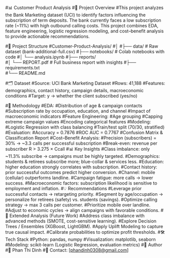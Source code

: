 #📊 Customer Product Analysis
#📌 Project Overview
#This project analyzes the Bank Marketing dataset (UCI) to identify factors influencing the subscription of term deposits. The bank currently faces a low subscription rate (~11%) with high outbound calling costs. This project combines EDA, feature engineering, logistic regression modeling, and cost–benefit analysis to provide actionable recommendations.

#📂 Project Structure
#Customer-Product-Analysis/
#│
#├── data/                      # Raw dataset (bank-additional-full.csv)
#├── notebooks/                 # Colab notebooks with code
#│   └── analysis.ipynb
#├── reports/                   
#│   └── REPORT.pdf             # Full business report with insights
#├── requirements.txt           
#└── README.md         

#🗂 Dataset
#Source: UCI Bank Marketing Dataset
#Rows: 41,188
#Features: demographics, contact history, campaign details, macroeconomic conditions
#Target: y → whether the client subscribed (yes/no)

#🔎 Methodology
#EDA: 
#Distribution of age & campaign contacts
#Subscription rate by occupation, education, and channel
#Impact of macroeconomic indicators
#Feature Engineering:
#Age grouping
#Capping extreme campaign values
#Encoding categorical features
#Modeling:
#Logistic Regression with class balancing
#Train/test split (70/30, stratified)
#Evaluation:
#Accuracy = 0.7876
#ROC AUC = 0.7767
#Confusion Matrix & Classification Report
#Cost–Benefit Analysis:
#Precision (subscribers) = 30% → ~3.3 calls per successful subscription
#Break-even: revenue per subscriber R > 3.275 × Ccall
#📊 Key Insights
#Class imbalance: only ~11.3% subscribe → campaigns must be highly targeted.
#Demographics: students & retirees subscribe more; blue-collar & services less.
#Education: higher education strongly correlates with subscription.
#Contact history: prior successful outcomes predict higher conversion.
#Channel: mobile (cellular) outperforms landline.
#Campaign fatigue: more calls → lower success.
#Macroeconomic factors: subscription likelihood is sensitive to employment and inflation.
#💡 Recommendations
#Leverage prior successful contacts → retargeting priority.
#Segment by age/occupation → personalize for retirees (safety) vs. students (savings).
#Optimize calling strategy → max 3 calls per customer.
#Prioritize mobile over landline.
#Adjust to economic cycles → align campaigns with favorable conditions.
#🚀 Extended Analysis (Future Work)
#Address class imbalance with advanced methods (SMOTE, cost-sensitive learning).
#Explore Decision Trees / Ensembles (XGBoost, LightGBM).
#Apply Uplift Modeling to capture true causal impact.
#Calibrate probabilities to optimize profit thresholds.
#🛠 Tech Stack
#Python: pandas, numpy
#Visualization: matplotlib, seaborn
#Modeling: scikit-learn (Logistic Regression, evaluation metrics)
#📌 Author
#👤 Phan Thi Dinh
#📧 Contact: [phandinh0308@gmail.com]
